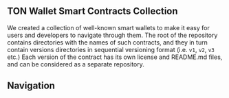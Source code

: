 ## TON Wallet Smart Contracts Collection

We created a collection of well-known smart wallets to make it easy for users and developers to navigate through them. The root of the repository contains directories with the names of such contracts, and they in turn contain versions directories in sequential versioning format (i.e. `v1`, `v2`, `v3` etc.) Each version of the contract has its own license and README.md files, and can be considered as a separate repository.

## Navigation